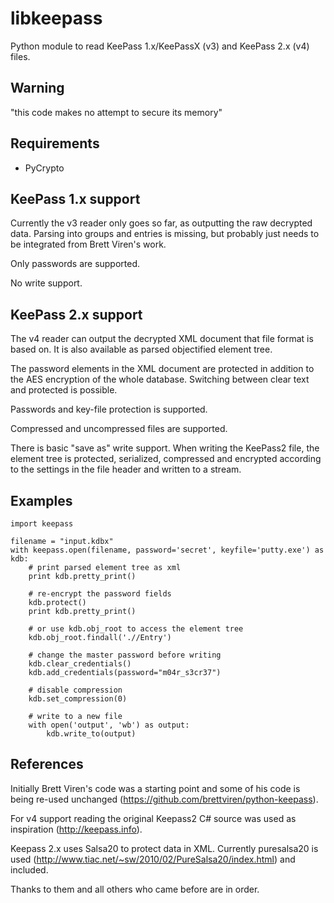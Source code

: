 libkeepass
==========

Python module to read KeePass 1.x/KeePassX (v3) and KeePass 2.x (v4) files.

Warning
-------

"this code makes no attempt to secure its memory"

Requirements
------------

 - PyCrypto

KeePass 1.x support
-------------------

Currently the v3 reader only goes so far, as outputting the raw decrypted data.
Parsing into groups and entries is missing, but probably just needs to be 
integrated from Brett Viren's work.

Only passwords are supported.

No write support.

KeePass 2.x support
-------------------

The v4 reader can output the decrypted XML document that file format is based
on. It is also available as parsed objectified element tree.

The password elements in the XML document are protected in addition to the AES
encryption of the whole database. Switching between clear text and protected is
possible.

Passwords and key-file protection is supported.

Compressed and uncompressed files are supported.

There is basic "save as" write support. When writing the KeePass2 file, the
element tree is protected, serialized, compressed and encrypted according to the
settings in the file header and written to a stream.

Examples
--------

    import keepass
    
    filename = "input.kdbx"
    with keepass.open(filename, password='secret', keyfile='putty.exe') as kdb:
        # print parsed element tree as xml
        print kdb.pretty_print()
        
        # re-encrypt the password fields
        kdb.protect()
        print kdb.pretty_print()
        
        # or use kdb.obj_root to access the element tree
        kdb.obj_root.findall('.//Entry')
        
        # change the master password before writing
        kdb.clear_credentials()
        kdb.add_credentials(password="m04r_s3cr37")
        
        # disable compression
        kdb.set_compression(0)
        
        # write to a new file
        with open('output', 'wb') as output:
            kdb.write_to(output)

References
----------

Initially Brett Viren's code was a starting point and some of his code is being
re-used unchanged (https://github.com/brettviren/python-keepass).

For v4 support reading the original Keepass2 C# source was used as inspiration
(http://keepass.info).

Keepass 2.x uses Salsa20 to protect data in XML. Currently puresalsa20 is used
(http://www.tiac.net/~sw/2010/02/PureSalsa20/index.html) and included.

Thanks to them and all others who came before are in order.

